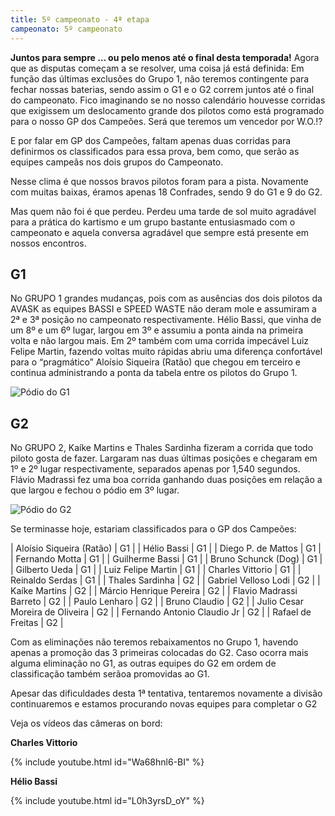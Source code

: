 ```yaml
---
title: 5º campeonato - 4ª etapa
campeonato: 5º campeonato
---
```


**Juntos para sempre … ou pelo menos até o final desta temporada!** 
Agora que as disputas começam a se resolver, uma coisa já está definida: Em função das últimas exclusões do Grupo 1, não teremos contingente para fechar nossas baterias, sendo assim o G1 e o G2 correm juntos até o final do campeonato. Fico imaginando se no nosso calendário houvesse corridas que exigissem um deslocamento grande dos pilotos como está programado para o nosso GP dos Campeões. Será que teremos um vencedor por W.O.!?

E por falar em GP dos Campeões, faltam apenas duas corridas para definirmos os classificados para essa prova, bem como, que serão as equipes campeãs nos dois grupos do Campeonato.

Nesse clima é que nossos bravos pilotos foram para a pista. Novamente com muitas baixas, éramos apenas 18 Confrades, sendo 9 do G1 e 9 do G2.

Mas quem não foi é que perdeu. Perdeu uma tarde de sol muito agradável para a prática do kartismo e um grupo bastante entusiasmado com o campeonato e aquela conversa agradável que sempre está presente em nossos encontros.

## G1

No GRUPO 1 grandes mudanças, pois com as ausências dos dois pilotos da AVASK as equipes BASSI e SPEED WASTE não deram mole e assumiram a 2ª e 3ª posição no campeonato respectivamente. Hélio Bassi, que vinha de um 8º e um 6º lugar, largou em 3º e assumiu a ponta ainda na primeira volta e não largou mais. Em 2º também com uma corrida impecável Luiz Felipe Martin, fazendo voltas muito rápidas abriu uma diferença confortável para o “pragmático” Aloísio Siqueira (Ratão) que chegou em terceiro e continua administrando a ponta da tabela entre os pilotos do Grupo 1.

![Pódio do G1](/uploads/Podio2012_sem2_prova04_AldeiaG1.jpg)

## G2

No GRUPO 2, Kaíke Martins e Thales Sardinha fizeram a corrida que todo piloto gosta de fazer. Largaram nas duas últimas posições e chegaram em 1º e 2º lugar respectivamente, separados apenas por 1,540 segundos. Flávio Madrassi fez uma boa corrida ganhando duas posições em relação a que largou e fechou o pódio em 3º lugar.

![Pódio do G2](/uploads/Podio2012_sem2_prova04_AldeiaG2.jpg)

Se terminasse hoje, estariam classificados para o GP dos Campeões:

| Aloísio Siqueira (Ratão)	| G1 |
| Hélio Bassi	| G1 |
| Diego P. de Mattos	| G1 |
| Fernando Motta	| G1 |
| Guilherme Bassi	| G1 |
| Bruno Schunck (Dog)	| G1 |
| Gilberto Ueda	| G1 |
| Luiz Felipe Martin	| G1 |
| Charles Vittorio	| G1 |
| Reinaldo Serdas	| G1 |
| Thales Sardinha	| G2 |
| Gabriel Velloso Lodi	| G2 |
| Kaíke Martins	| G2 |
| Márcio Henrique Pereira	| G2 |
| Flavio Madrassi Barreto	| G2 |
| Paulo Lenharo	| G2 |
| Bruno Claudio	| G2 |
| Julio Cesar Moreira de Oliveira	| G2 |
| Fernando Antonio Claudio Jr	| G2 |
| Rafael de Freitas	| G2 |

Com as eliminações não teremos rebaixamentos no Grupo 1, havendo apenas a promoção das 3 primeiras colocadas do G2. Caso ocorra mais alguma eliminação no G1, as outras equipes do G2 em ordem de classificação também serãoa promovidas ao G1.

Apesar das dificuldades desta 1ª tentativa, tentaremos novamente a divisão continuaremos e estamos procurando novas equipes para completar o G2

Veja os vídeos das câmeras on bord:

**Charles Vittorio** 

{% include youtube.html id="Wa68hnl6-BI" %}

**Hélio Bassi** 

{% include youtube.html id="L0h3yrsD_oY" %}


